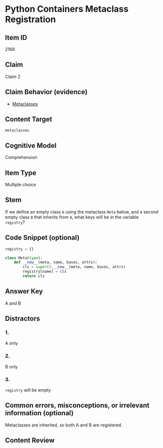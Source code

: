 # Python Containers Metaclass Registration

## Item ID
2168

## Claim
Claim 2

## Claim Behavior (evidence)

* [Metaclasses](https://docs.python.org/3/reference/datamodel.html#metaclasses)

## Content Target
`metaclasses`

## Cognitive Model 

Comprehension

## Item Type
Multiple choice

## Stem

If we define an empty class `A` using the metaclass `Meta` below, and a second empty class `B` that inherits from `A`, what keys will be in the variable `registry`?


## Code Snippet (optional)
```python
registry = {}

class Meta(type):
    def __new__(meta, name, bases, attrs):
        cls = super().__new__(meta, name, bases, attrs)
        registry[name] = cls
        return cls
```

## Answer Key
A and B

## Distractors 
### 1.
A only

### 2.
B only

### 3.
`registry` will be empty

## Common errors, misconceptions, or irrelevant information (optional)

Metaclasses are inherited, so both A and B are registered.

## Content Review

